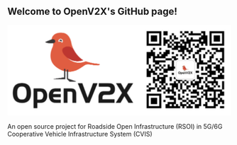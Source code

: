 ## Welcome to OpenV2X's GitHub page!

![](images/Openv2x_logo.svg)

An open source project for Roadside Open Infrastructure (RSOI) in 5G/6G Cooperative Vehicle Infrastructure System (CVIS)